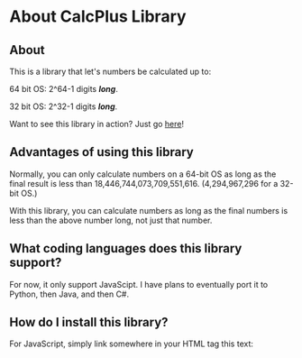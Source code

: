 # About CalcPlus Library

## About

This is a library that let's numbers be calculated up to:

  64 bit OS: 2^64-1 digits <i><b>long</b></i>.
  
  32 bit OS: 2^32-1 digits <i><b>long</b></i>.

Want to see this library in action? Just go [here](https://virxepicoder.github.io/CalcPlus/PreviewLibrary)!

## Advantages of using this library
Normally, you can only calculate numbers on a 64-bit OS as long as the final result is less than 18,446,744,073,709,551,616. (4,294,967,296 for a 32-bit OS.)

With this library, you can calculate numbers as long as the final numbers is less than the above number long, not just that number.

## What coding languages does this library support?
For now, it only support JavaScipt. I have plans to eventually port it to Python, then Java, and then C#.

## How do I install this library?

For JavaScript, simply link somewhere in your HTML <head> tag this text:

<script src="https://virxec.github.io/CalcPlus/assets/Library.js "></script>
